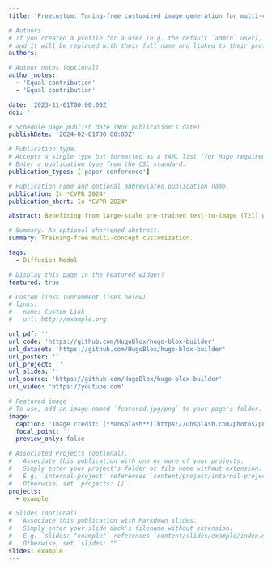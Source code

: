```yaml
---
title: 'Freecustom: Tuning-free customized image generation for multi-concept composition'

# Authors
# If you created a profile for a user (e.g. the default `admin` user), write the username (folder name) here
# and it will be replaced with their full name and linked to their profile.
authors:

# Author notes (optional)
author_notes:
  - 'Equal contribution'
  - 'Equal contribution'

date: '2023-11-01T00:00:00Z'
doi: ''

# Schedule page publish date (NOT publication's date).
publishDate: '2024-02-01T00:00:00Z'

# Publication type.
# Accepts a single type but formatted as a YAML list (for Hugo requirements).
# Enter a publication type from the CSL standard.
publication_types: ['paper-conference']

# Publication name and optional abbreviated publication name.
publication: In *CVPR 2024*
publication_short: In *CVPR 2024*

abstract: Benefiting from large-scale pre-trained text-to-image (T2I) generative models impressive progress has been achieved in customized image generation which aims to generate user-specified concepts. Existing approaches have extensively focused on single-concept customization and still encounter challenges when it comes to complex scenarios that involve combining multiple concepts. These approaches often require retraining/fine-tuning using a few images leading to time-consuming training processes and impeding their swift implementation. Furthermore the reliance on multiple images to represent a singular concept increases the difficulty of customization. To this end we propose FreeCustom a novel tuning-free method to generate customized images of multi-concept composition based on reference concepts using only one image per concept as input. Specifically we introduce a new multi-reference self-attention (MRSA) mechanism and a weighted mask strategy that enables the generated image to access and focus more on the reference concepts. In addition MRSA leverages our key finding that input concepts are better preserved when providing images with context interactions. Experiments show that our method's produced images are consistent with the given concepts and better aligned with the input text. Our method outperforms or performs on par with other training-based methods in terms of multi-concept composition and single-concept customization but is simpler. Codes can be found \href https://github.com/aim-uofa/FreeCustom here .

# Summary. An optional shortened abstract.
summary: Training-free multi-concept customization.

tags:
  - Diffusion Model

# Display this page in the Featured widget?
featured: true

# Custom links (uncomment lines below)
# links:
# - name: Custom Link
#   url: http://example.org

url_pdf: ''
url_code: 'https://github.com/HugoBlox/hugo-blox-builder'
url_dataset: 'https://github.com/HugoBlox/hugo-blox-builder'
url_poster: ''
url_project: ''
url_slides: ''
url_source: 'https://github.com/HugoBlox/hugo-blox-builder'
url_video: 'https://youtube.com'

# Featured image
# To use, add an image named `featured.jpg/png` to your page's folder.
image:
  caption: 'Image credit: [**Unsplash**](https://unsplash.com/photos/pLCdAaMFLTE)'
  focal_point: ''
  preview_only: false

# Associated Projects (optional).
#   Associate this publication with one or more of your projects.
#   Simply enter your project's folder or file name without extension.
#   E.g. `internal-project` references `content/project/internal-project/index.md`.
#   Otherwise, set `projects: []`.
projects:
  - example

# Slides (optional).
#   Associate this publication with Markdown slides.
#   Simply enter your slide deck's filename without extension.
#   E.g. `slides: "example"` references `content/slides/example/index.md`.
#   Otherwise, set `slides: ""`.
slides: example
---
```


